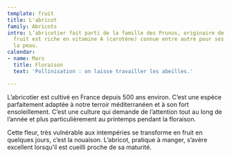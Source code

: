 ```yaml
---
template: fruit
title: L'abricot
family: Abricots
intro: L’abricotier fait parti de la famille des Prunus, originaire de Chine. Son
  fruit est riche en vitamine A (carotène) connue entre autre pour ses bienfaits pour
  la peau.
calendar:
- name: Mars
  title: Floraison
  text: 'Pollinisation : on laisse travailler les abeilles.'

---
```

L’abricotier est cultivé en France depuis 500 ans environ. C’est une espèce parfaitement adaptée à notre terroir méditerranéen et à son fort ensoleillement. C’est une culture qui demande de l’attention tout au long de l’année et plus particulièrement au printemps pendant la floraison. 

Cette fleur, très vulnérable aux intempéries se transforme en fruit en quelques jours, c’est la nouaison. L’abricot, pratique à manger, s’avère excellent lorsqu’il est cueilli proche de sa maturité.
